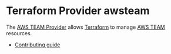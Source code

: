 # Terraform Provider awsteam

The [AWS TEAM Provider](https://registry.terraform.io/providers/awsteam-contrib/awsteam/latest/docs) allows [Terraform](https://terraform.io) to manage [AWS TEAM](https://github.com/aws-samples/iam-identity-center-team) resources.

- [Contributing guide](CONTRIBUTING.md)